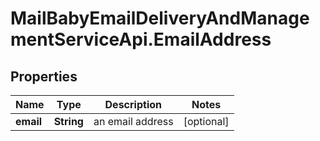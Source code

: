 # MailBabyEmailDeliveryAndManagementServiceApi.EmailAddress

## Properties

Name | Type | Description | Notes
------------ | ------------- | ------------- | -------------
**email** | **String** | an email address | [optional] 


